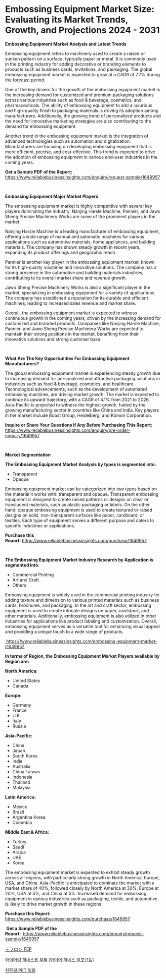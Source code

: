 <p><h1>Embossing Equipment Market Size: Evaluating its Market Trends, Growth, and Projections 2024 - 2031</h1></p><p><strong>Embossing Equipment Market Analysis and Latest Trends</strong></p>
<p><p>Embossing equipment refers to machinery used to create a raised or sunken pattern on a surface, typically paper or metal. It is commonly used in the printing industry for adding decorative or branding elements to products such as business cards, invitations, and packaging. The global embossing equipment market is expected to grow at a CAGR of 7.7% during the forecast period. </p><p>One of the key drivers for the growth of the embossing equipment market is the increasing demand for customized and premium packaging solutions across various industries such as food & beverage, cosmetics, and pharmaceuticals. The ability of embossing equipment to add a luxurious and high-quality finish to packaging materials is driving its adoption among manufacturers. Additionally, the growing trend of personalized products and the need for innovative marketing strategies are also contributing to the demand for embossing equipment.</p><p>Another trend in the embossing equipment market is the integration of advanced technologies such as automation and digitalization. Manufacturers are focusing on developing embossing equipment that is more efficient, precise, and cost-effective. This trend is expected to drive the adoption of embossing equipment in various end-user industries in the coming years.</p></p>
<p><strong>Get a Sample PDF of the Report:&nbsp;</strong> <a href="https://www.reliablebusinessinsights.com/enquiry/request-sample/1649957">https://www.reliablebusinessinsights.com/enquiry/request-sample/1649957</a></p>
<p>&nbsp;</p>
<p><strong>Embossing Equipment Major Market Players</strong></p>
<p><p>The embossing equipment market is highly competitive with several key players dominating the industry. Nanjing Harsle Machine, Pannier, and Jawo Sheng Precise Machinery Works are some of the prominent players in the market.</p><p>Nanjing Harsle Machine is a leading manufacturer of embossing equipment, offering a wide range of manual and automatic machines for various applications such as automotive materials, home appliances, and building materials. The company has shown steady growth in recent years, expanding its product offerings and geographic reach.</p><p>Pannier is another key player in the embossing equipment market, known for its high-quality machines and innovative solutions. The company has a strong presence in the automotive and building materials industries, contributing to its overall market share and revenue growth.</p><p>Jawo Sheng Precise Machinery Works is also a significant player in the market, specializing in embossing equipment for a variety of applications. The company has established a reputation for its durable and efficient machines, leading to increased sales revenue and market share.</p><p>Overall, the embossing equipment market is expected to witness continuous growth in the coming years, driven by the increasing demand for customized and branded products. Companies like Nanjing Harsle Machine, Pannier, and Jawo Sheng Precise Machinery Works are expected to maintain their strong positions in the market, benefiting from their innovative solutions and strong customer base.</p></p>
<p>&nbsp;</p>
<p><strong>What Are The Key Opportunities For Embossing Equipment Manufacturers?</strong></p>
<p><p>The global embossing equipment market is experiencing steady growth due to increasing demand for personalized and attractive packaging solutions in industries such as food & beverage, cosmetics, and healthcare. Technological advancements, such as the development of automated embossing machines, are driving market growth. The market is expected to continue its upward trajectory, with a CAGR of 4.1% from 2021 to 2026. Asia-Pacific is projected to witness the highest growth, fueled by the growing manufacturing sector in countries like China and India. Key players in the market include Bobst Group, Heidelberg, and Komori Corporation.</p></p>
<p><strong>Inquire or Share Your Questions If Any Before Purchasing This Report:</strong> <a href="https://www.reliablebusinessinsights.com/enquiry/pre-order-enquiry/1649957">https://www.reliablebusinessinsights.com/enquiry/pre-order-enquiry/1649957</a></p>
<p>&nbsp;</p>
<p><strong>Market Segmentation</strong></p>
<p><strong>The Embossing Equipment Market Analysis by types is segmented into:</strong></p>
<p><ul><li>Transparent</li><li>Opaque</li></ul></p>
<p><p>Embossing equipment market can be categorized into two types based on the material it works with: transparent and opaque. Transparent embossing equipment is designed to create raised patterns or designs on clear or translucent materials, such as plastic packaging or labels. On the other hand, opaque embossing equipment is used to create textured or raised designs on solid, non-transparent surfaces like paper, cardboard, or textiles. Each type of equipment serves a different purpose and caters to specific industries or applications.</p></p>
<p><strong>Purchase this Report:&nbsp;</strong><a href="https://www.reliablebusinessinsights.com/purchase/1649957">https://www.reliablebusinessinsights.com/purchase/1649957</a></p>
<p>&nbsp;</p>
<p><strong>The Embossing Equipment Market Industry Research by Application is segmented into:</strong></p>
<p><ul><li>Commercial Printing</li><li>Art and Craft</li><li>Others</li></ul></p>
<p><p>Embossing equipment is widely used in the commercial printing industry for adding texture and dimension to various printed materials such as business cards, brochures, and packaging. In the art and craft sector, embossing equipment is used to create intricate designs on paper, cardstock, and other materials. Additionally, embossing equipment is also utilized in other industries for applications like product labeling and customization. Overall, embossing equipment serves as a versatile tool for enhancing visual appeal and providing a unique touch to a wide range of products.</p></p>
<p><a href="https://www.reliablebusinessinsights.com/embossing-equipment-market-r1649957">&nbsp;https://www.reliablebusinessinsights.com/embossing-equipment-market-r1649957</a></p>
<p><strong>In terms of Region, the Embossing Equipment Market Players available by Region are:</strong></p>
<p>
    <p> <strong> North America: </strong>
        <ul>
            <li>United States</li>
            <li>Canada</li>
        </ul>
        </p> 
    <p> <strong> Europe: </strong>
        <ul>
            <li>Germany</li>
            <li>France</li>
            <li>U.K.</li>
            <li>Italy</li>
            <li>Russia</li>
        </ul>
        </p> 
    <p> <strong> Asia-Pacific: </strong>
        <ul>
            <li>China</li>
            <li>Japan</li>
            <li>South Korea</li>
            <li>India</li>
            <li>Australia</li>
            <li>China Taiwan</li>
            <li>Indonesia</li>
            <li>Thailand</li>
            <li>Malaysia</li>
        </ul>
        </p> 
    <p> <strong> Latin America: </strong>
        <ul>
            <li>Mexico</li>
            <li>Brazil</li>
            <li>Argentina Korea</li>
            <li>Colombia</li>
        </ul>
        </p> 
    <p> <strong> Middle East & Africa: </strong>
        <ul>
            <li>Turkey</li>
            <li>Saudi</li>
            <li>Arabia</li>
            <li>UAE</li>
            <li>Korea</li>
        </ul>
    </p>
    </p>
<p><p>The embossing equipment market is expected to exhibit steady growth across all regions, with particularly strong growth in North America, Europe, USA, and China. Asia-Pacific is anticipated to dominate the market with a market share of 40%, followed closely by North America at 30%, Europe at 20%, USA at 5%, and China at 5%. Increased demand for embossing equipment in various industries such as packaging, textile, and automotive is likely to drive market growth in these regions.</p></p>
<p><strong>Purchase this Report: </strong><a href="https://www.reliablebusinessinsights.com/purchase/1649957">https://www.reliablebusinessinsights.com/purchase/1649957</a></p>
<p>&nbsp;<strong>Get a Sample PDF of the Report:&nbsp;&nbsp;</strong><a href="https://www.reliablebusinessinsights.com/enquiry/request-sample/1649957">https://www.reliablebusinessinsights.com/enquiry/request-sample/1649957</a></p>
<p><strong></strong></p>
<p><p><a href="https://medium.com/@kelsitorphy644/%E6%AC%A1%E3%81%AE%E6%96%87%E7%AB%A0%E3%82%92%E6%97%A5%E6%9C%AC%E8%AA%9E%E3%81%AB%E7%BF%BB%E8%A8%B3%E3%81%97%E3%81%A6%E3%81%8F%E3%81%A0%E3%81%95%E3%81%84-%E3%83%86%E3%83%95%E3%83%AD%E3%83%B3fep%E5%B8%82%E5%A0%B4%E5%B1%95%E6%9C%9B-%E5%AE%8C%E5%85%A8%E3%81%AA%E7%94%A3%E6%A5%AD%E5%88%86%E6%9E%90-2024%E5%B9%B4%E3%81%8B%E3%82%892031%E5%B9%B4%E3%81%BE%E3%81%A7-ac387bba3c23">テフロン FEP</a></p><p><a href="https://medium.com/@aidenreinger/%EC%99%80%EC%9D%B4%EC%96%B4-%ED%95%98%EB%84%A4%EC%8A%A4-%EC%99%80%EC%9D%B4%EC%96%B4-%ED%95%98%EB%84%A4%EC%8A%A4-%EA%B5%AC%EC%84%B1-%EC%9A%94%EC%86%8C-%EC%8B%9C%EC%9E%A5-%EC%A1%B0%EC%82%AC-%EB%B0%8F-%EC%82%B0%EC%97%85-%EC%A7%84%ED%99%94-%EA%B7%B8%EB%A6%AC%EA%B3%A0-2031%EB%85%84%EA%B9%8C%EC%A7%80%EC%9D%98-%EC%A0%84%EB%A7%9D-dccd7028812f">와이어링 하네스용 부품 (와이어 하네스 컴포넌트)</a></p><p><a href="https://medium.com/@bustersipes981/%EC%B9%9C%ED%99%98%EA%B2%BD-pet-%ED%95%84%EB%A6%84-%EC%8B%9C%EC%9E%A5-%EA%B7%9C%EB%AA%A8-%EB%B0%8F-%EC%A0%90%EC%9C%A0%EC%9C%A8-%EB%B6%84%EC%84%9D-%EC%84%B1%EC%9E%A5-%EB%8F%99%ED%96%A5-%EB%B0%8F-%EC%98%88%EC%B8%A1-2024%EB%85%84-2031%EB%85%84-6be883db0cb5">친환경 PET 필름</a></p></p>